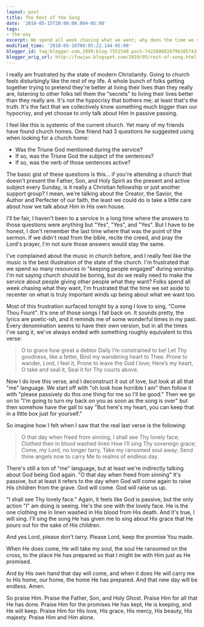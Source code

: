 ```yaml
---
layout: post
title: The Rest of the Song
date: '2010-05-15T20:00:00.004-05:00'
tags:
- the-way
excerpt: We spend all week chasing what we want; why does the time we set aside to recenter on what is truly important wind up being about what we want too.
modified_time: '2010-05-16T00:05:22.144-05:00'
blogger_id: tag:blogger.com,1999:blog-7551548.post-7422888828796105743
blogger_orig_url: http://fuwjax.blogspot.com/2010/05/rest-of-song.html
---
```


I really am frustrated by the state of modern Christianity. Going to church feels disturbingly like the rest of my life. A whole bunch of folks getting together trying to pretend they're better at living their lives than they really are, listening to other folks tell them the "secrets" to living their lives better than they really are. It's not the hypocrisy that bothers me; at least that's the truth. It's the fact that we collectively know something much bigger than our hypocrisy, and yet choose to only talk about Him in passive passing.

I feel like this is systemic of the current church. Yet many of my friends have found church homes. One friend had 3 questions he suggested using when looking for a church home:

* Was the Triune God mentioned during the service?
* If so, was the Triune God the subject of the sentences?
* If so, was the verb of those sentences active?

The basic gist of these questions is this... if you're attending a church that doesn't present the Father, Son, and Holy Spirit as the present and active subject every Sunday, is it really a Christian fellowship or just another support group? I mean, we're talking about the Creator, the Savior, the Author and Perfecter of our faith, the least we could do is take a little care about how we talk about Him in His own house.

I'll be fair, I haven't been to a service in a long time where the answers to those questions were anything but "Yes", "Yes", and "Yes". But I have to be honest, I don't remember the last time where that was the point of the sermon. If we didn't read from the bible, recite the creed, and pray the Lord's prayer, I'm not sure those answers would stay the same.

I've complained about the music in church before, and I really feel like the music is the best illustration of the state of the church. I'm frustrated that we spend so many resources in "keeping people engaged" during worship. I'm not saying church should be boring, but do we really need to make the service about people giving other people what they want? Folks spend all week chasing what they want, I'm frustrated that the time we set aside to recenter on what is truly important winds up being about what we want too.

Most of this frustration surfaced tonight by a song I love to sing, "Come Thou Fount". It's one of those songs I fall back on. It sounds pretty, the lyrics are poetic-ish, and it reminds me of some wonderful times in my past. Every denomination seems to have their own version, but in all the times I've sang it, we've always ended with something roughly equivalent to this verse:

> O to grace how great a debtor
Daily I’m constrained to be!
Let Thy goodness, like a fetter,
Bind my wandering heart to Thee.
Prone to wander, Lord, I feel it,
Prone to leave the God I love;
Here’s my heart, O take and seal it,
Seal it for Thy courts above.

Now I do love this verse, and I deconstruct it out of love, but look at all that "me" language. We start off with "oh look how horrible I am" then follow it with "please passively do this one thing for me so I'll be good." Then we go on to "I'm going to turn my back on you as soon as the song is over" but then somehow have the gall to say "But here's my heart, you can keep that in a little box just for yourself."

So imagine how I felt when I saw that the real last verse is the following:

> O that day when freed from sinning,
I shall see Thy lovely face;
Clothed then in blood washed linen
How I’ll sing Thy sovereign grace;
Come, my Lord, no longer tarry,
Take my ransomed soul away;
Send thine angels now to carry
Me to realms of endless day.

There's still a ton of "me" language, but at least we're indirectly talking about God being God again. "O that day when freed from sinning" It's passive, but at least it refers to the day when God will come again to raise His children from the grave. God will come. God will raise us up. 

"I shall see Thy lovely face." Again, it feels like God is passive, but the only action "I" am doing is seeing. He's the one with the lovely face. He is the one clothing me in linen washed in His blood from His death. And it's true, I will sing. I'll sing the song He has given me to sing about His grace that He pours out for the sake of His children.

And yes Lord, please don't tarry. Please Lord, keep the promise You made.

When He does come, He will take my soul, the soul He ransomed on the cross, to the place He has prepared so that I might be with Him just as He promised.

And by His own hand that day will come, and when it does He will carry me to His home, our home, the home He has prepared. And that new day will be endless. Amen.

So praise Him. Praise the Father, Son, and Holy Ghost. Praise Him for all that He has done. Praise Him for the promises He has kept, He is keeping, and He will keep. Praise Him for His love, His grace, His mercy, His beauty, His majesty. Praise Him and Him alone.

